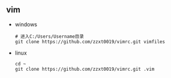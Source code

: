 ## vim
- windows
  ~~~shell
  # 进入C:/Users/Username目录
  git clone https://github.com/zzxt0019/vimrc.git vimfiles
  ~~~
- linux
  ~~~shell
  cd ~
  git clone https://github.com/zzxt0019/vimrc.git .vim
  ~~~
